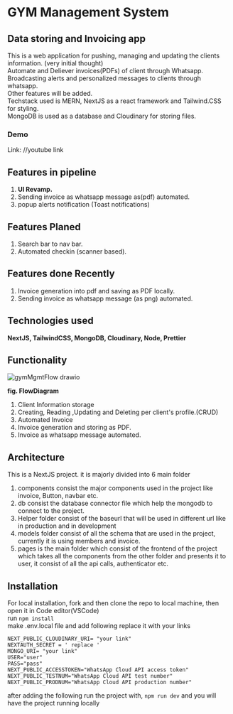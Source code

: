 # **GYM Management System**
## **Data storing and Invoicing app**
This is a web application for pushing, managing and updating the clients information. (very initial thought) <br/>
Automate and Deliever invoices(PDFs) of client through Whatsapp.<br/>
Broadcasting alerts and personalized messages to clients through whatsapp.<br/>
Other features will be added.<br/>
Techstack used is MERN, NextJS as a react framework and Tailwind.CSS for styling.<br/>
MongoDB is used as a database and Cloudinary for storing files.

### Demo
Link: //youtube link

## Features in pipeline
1. **UI Revamp.**
2. Sending invoice as whatsapp message as(pdf) automated.
3. popup alerts notification (Toast notifications)

## Features Planed
1. Search bar to nav bar.
2. Automated checkin (scanner based).

## Features done Recently
1. Invoice generation into pdf and saving as PDF locally.
2. Sending invoice as whatsapp message (as png) automated.

## Technologies used
**NextJS, TailwindCSS, MongoDB, Cloudinary, Node, Prettier**

## Functionality

![gymMgmtFlow drawio](https://user-images.githubusercontent.com/33827410/204362722-cefa0fce-a1fb-4a93-b17e-b6ee3d761c43.png)

**fig. FlowDiagram**

1. Client Information storage
  1. Creating, Reading ,Updating and Deleting per client's profile.(CRUD)
2. Automated Invoice
  1. Invoice generation and storing as PDF.
  2. Invoice as whatsapp message automated.

## Architecture



This is a NextJS project. it is majorly divided into 6 main folder 
1. components consist the major components used in the project like invoice, Button, navbar etc.
2. db consist the database connector file which help the mongodb to connect to the project.
3. Helper folder consist of the baseurl that will be used in different url like in production and in development
4. models folder consist of all the schema that are used in the project, currently it is using members and invoice.
5. pages is the main folder which consist of the frontend of the project which takes all the components from the other folder and presents it to user, it consist of all the api calls, authenticator etc.

## Installation 
For local installation,
 fork and then clone the repo to local machine,
then open it in Code editor(VSCode) <br/>
run `npm install` <br/>
make .env.local file and add following 
replace it with your links

`NEXT_PUBLIC_CLOUDINARY_URI= "your link" ` <br/>
`NEXTAUTH_SECRET = ' replace ' ` <br/>
`MONGO_URI= "your link"` <br/>
`USER="user"` <br/>
`PASS="pass"` <br/>
`NEXT_PUBLIC_ACCESSTOKEN="WhatsApp Cloud API access token"` <br/>
`NEXT_PUBLIC_TESTNUM="WhatsApp Cloud API test number"` <br/>
`NEXT_PUBLIC_PRODNUM="WhatsApp Cloud API production number"` <br/>

after adding the following run the project with, 
`npm run dev`
and you will have the project running locally

